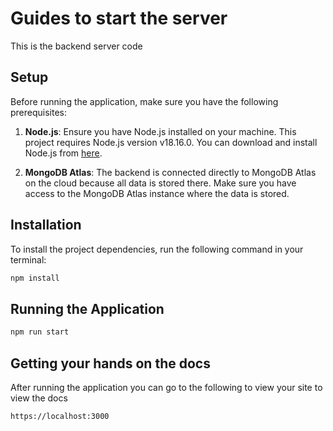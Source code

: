 # Guides to start the server

This is the backend server code 

## Setup

Before running the application, make sure you have the following prerequisites:

1. **Node.js**: Ensure you have Node.js installed on your machine. This project requires Node.js version v18.16.0. You can download and install Node.js from [here](https://nodejs.org/).

2. **MongoDB Atlas**: The backend is connected directly to MongoDB Atlas on the cloud because all data is stored there. Make sure you have access to the MongoDB Atlas instance where the data is stored.

## Installation

To install the project dependencies, run the following command in your terminal:

```bash
npm install
```

## Running the Application

```bash
npm run start
```

## Getting your hands on the docs
After running the application you can go to the following to view your site to view the docs
```bash
https://localhost:3000
```
